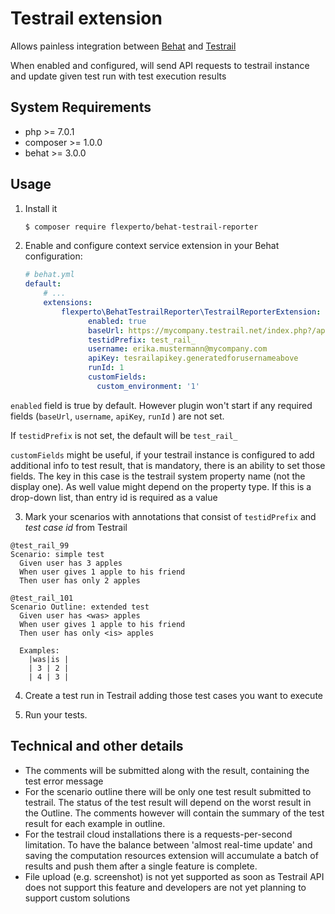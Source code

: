 # Testrail extension

Allows painless integration between [Behat](https://behat.org/) and [Testrail](http://www.gurock.com/testrail/)

When enabled and configured, will send API requests to testrail instance and update given test run with test execution results

## System Requirements

- php >= 7.0.1
- composer >= 1.0.0
- behat >= 3.0.0

## Usage

1. Install it
    ```bash
    $ composer require flexperto/behat-testrail-reporter
    ```

2. Enable and configure context service extension in your Behat configuration:
    
    ```yaml
    # behat.yml
    default:
        # ...
        extensions:
            flexperto\BehatTestrailReporter\TestrailReporterExtension:
                  enabled: true
                  baseUrl: https://mycompany.testrail.net/index.php?/api/v2
                  testidPrefix: test_rail_
                  username: erika.mustermann@mycompany.com
                  apiKey: tesrailapikey.generatedforusernameabove
                  runId: 1
                  customFields:
                    custom_environment: '1'   
    ```
    
`enabled` field is true by default. However plugin won't start if any required fields (`baseUrl`, `username`, `apiKey`, `runId` ) are not set.

If `testidPrefix` is not set, the default will be `test_rail_`

`customFields` might be useful, if your testrail instance is configured to add additional info to test result, that is mandatory, there is an ability to set those fields.
The key in this case is the testrail system property name (not the display one). As well value might depend on the property type. 
If this is a drop-down list, than entry id is required as a value

3. Mark your scenarios with annotations that consist of `testidPrefix` and _test case id_ from Testrail

```
@test_rail_99
Scenario: simple test
  Given user has 3 apples
  When user gives 1 apple to his friend
  Then user has only 2 apples
  
@test_rail_101
Scenario Outline: extended test
  Given user has <was> apples
  When user gives 1 apple to his friend
  Then user has only <is> apples
  
  Examples:
    |was|is |
    | 3 | 2 |
    | 4 | 3 |
```

4. Create a test run in Testrail adding those test cases you want to execute

5. Run your tests.



## Technical and other details
- The comments will be submitted along with the result, containing the test error message
- For the scenario outline there will be only one test result submitted to testrail. The status of the test result will depend on the worst result in the Outline. The comments however will contain the summary of the test result for each example in outline.
- For the testrail cloud installations there is a requests-per-second limitation. To have the balance between 'almost real-time update' and saving the computation resources extension will accumulate a batch of results and push them after a single feature is complete.
- File upload (e.g. screenshot) is not yet supported as soon as Testrail API does not support this feature and developers are not yet planning to support custom solutions
